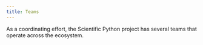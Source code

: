 ```yaml
---
title: Teams
---
```


As a coordinating effort, the Scientific Python project has several teams that operate across the ecosystem.
